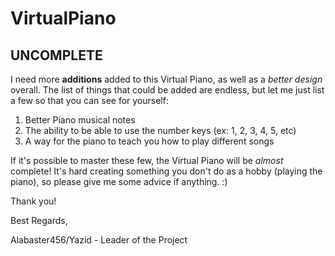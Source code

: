VirtualPiano
============


UNCOMPLETE
--
I need more **additions** added to this Virtual Piano, as well as a *better design* overall. The list of things that could be added are endless, but let me just list a few so that you can see for yourself:

1. Better Piano musical notes
2. The ability to be able to use the number keys (ex: 1, 2, 3, 4, 5, etc)
3. A way for the piano to teach you how to play different songs


If it's possible to master these few, the Virtual Piano will be *almost* complete! It's hard creating something you don't do as a hobby (playing the piano), so please give me some advice if anything. :)

Thank you!

Best Regards,

Alabaster456/Yazid - Leader of the Project

